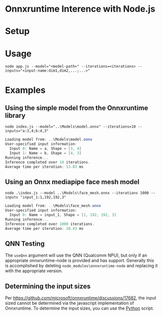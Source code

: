 # Onnxruntime Interence with Node.js

# Setup

# Usage

`node app.js --model="<model-path>" --iterations=<iterations> --inputs="<input-name:dim1,dim2,...;...>"`

# Examples

## Using the simple model from the Onnxruntime library
`node index.js --model="..\Models\model.onnx" --iterations=10 --inputs="a:3,4;b:4,3"`

``` powershell
Loading model from: ..\Models\model.onnx
User-specified input information:
  Input 0: Name = a, Shape = [3, 4]
  Input 1: Name = b, Shape = [4, 3]
Running inference...
Inference completed over 10 iterations.
Average time per iteration: 13.83 ms
```

## Using an Onnx mediapipe face mesh model 
`node .\index.js --model ..\Models\face_mesh.onnx --iterations 1000 --inputs "input_1:1,192,192,3"`

``` powershell
Loading model from: ..\Models\face_mesh.onnx
User-specified input information:
  Input 0: Name = input_1, Shape = [1, 192, 192, 3]
Running inference...
Inference completed over 1000 iterations.
Average time per iteration: 28.43 ms
```

## QNN Testing

The `useQnn` argument will use the QNN (Qualcomm NPU), but only if an appropriate onnxruntime-node is provided and has support. Generally this is accomplished by deleting `node_modules\onnxruntime-node` and replacing it with the appropriate version.

## Determining the input sizes

Per https://github.com/microsoft/onnxruntime/discussions/17682, the input sized cannot be determined via the javascript implementation of Onnxruntime. To determine the input sizes, you can use the [Python](..\Python) script.
